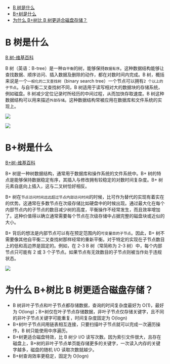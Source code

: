 <!-- TOC -->

- [B 树是什么](#b-树是什么)
- [B+树是什么](#b树是什么)
- [为什么 B+树比 B 树更适合磁盘存储？](#为什么-b树比-b-树更适合磁盘存储)

<!-- /TOC -->

# B 树是什么

[B 树-维基百科](https://zh.wikipedia.org/wiki/B%E6%A0%91)

B 树（英语：B-tree）是一种`自平衡`的树，能够保持`数据有序`。这种数据结构能够让查找数据、顺序访问、插入数据及删除的动作，都在对数时间内完成。B 树，概括来说是一个`一般化的二叉查找树`（binary search tree）一个节点可以拥有`2 个以上的子节点`。与自平衡二叉查找树不同，B 树适用于读写相对大的数据块的存储系统，例如磁盘。B 树减少定位记录时所经历的中间过程，从而加快存取速度。B 树这种数据结构可以用来描述`外部存储`。这种数据结构常被应用在数据库和文件系统的实现上。

![](http://yano.oss-cn-beijing.aliyuncs.com/blog/20210913174937.png?x-oss-process=style/yano)

![](http://yano.oss-cn-beijing.aliyuncs.com/blog/20210913174958.png?x-oss-process=style/yano)

# B+树是什么

[B+树-维基百科](https://zh.wikipedia.org/wiki/B%2B%E6%A0%91)

B+ 树是一种树数据结构，通常用于数据库和操作系统的文件系统中。B+ 树的特点是能够保持数据稳定有序，其插入与修改拥有较稳定的对数时间复杂度。B+ 树元素自底向上插入，这与二叉树恰好相反。

B+ 树在`节点访问时间远远超过节点内部访问时间`的时候，比可作为替代的实现有着实在的优势。这通常在多数节点在次级存储比如硬盘中的时候出现。通过最大化在每个内部节点内的子节点的数目减少树的高度，平衡操作不经常发生，而且效率增加了。这种价值得以确立通常需要每个节点在次级存储中占据完整的磁盘块或近似的大小。

B+ 背后的想法是内部节点可以有在预定范围内的`可变量目的子节点`。因此，B+ 树不需要像其他自平衡二叉查找树那样经常的重新平衡。对于特定的实现在子节点数目上的低和高边界是固定的。例如，在 2-3 B 树（常简称为 2-3 树）中，每个内部节点只可能有 2 或 3 个子节点。如果节点有无效数目的子节点则被当作处于违规状态。

![](http://yano.oss-cn-beijing.aliyuncs.com/blog/20210913175100.png?x-oss-process=style/yano)

# 为什么 B+树比 B 树更适合磁盘存储？

- B 树非叶子节点和叶子节点都存储数据，查询的时间复杂度最好为 O(1)，最好为 O(long)；B+树仅在叶子节点存储数据，非叶子节点仅存储关键字，且不同的非叶子节点关键字可能重复，时间复杂度固定为 O(logn)
- B+树叶子节点间用链表相互连接，只要扫描叶子节点就可以完成一次遍历操作，B 树只能使用中序遍历。
- B+树更适合磁盘特效，比 B 树少 I/O 读写次数。因为索引文件很大，且存在磁盘上，B+树的非叶子节点单页能存储更多的关键字，一次读入内存的关键字越多，磁盘的随机 I/O 读取次数就越少。
- B+树查询效率更稳定，固定为 O(logn)
